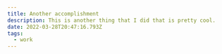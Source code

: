 ```yaml
---
title: Another accomplishment
description: This is another thing that I did that is pretty cool.
date: 2022-03-28T20:47:16.793Z
tags:
  - work
---
```

